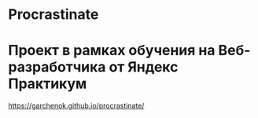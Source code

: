 # Procrastinate
# Проект в рамках обучения на Веб-разработчика от Яндекс Практикум
https://garchenok.github.io/procrastinate/

